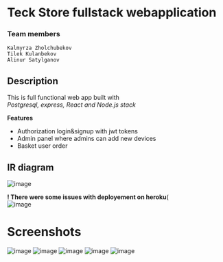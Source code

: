 # Teck Store fullstack webapplication

### Team members 
    Kalmyrza Zholchubekov
    Tilek Kulanbekov  
    Alinur Satylganov  

## Description 
  This is full functional web app built with   
  *Postgresql, express, React and Node.js stack*  
  
  **Features**  
  - Authorization login&signup with jwt tokens
  - Admin panel where admins can add new devices 
  - Basket user order

## IR diagram
![image](https://user-images.githubusercontent.com/80804799/172166165-b31bcb28-1df9-4df6-b6d7-f7dd5bd01bec.png)

**! There were some issues with deployement on heroku**(   
![image](https://user-images.githubusercontent.com/80804799/172166542-10118f58-0ac9-4088-aaae-a8b1fd8c6495.png)

# Screenshots
![image](https://user-images.githubusercontent.com/80804799/172167051-ae018f65-c7a9-4a6c-9212-df9ac5540f94.png)
![image](https://user-images.githubusercontent.com/80804799/172167105-e07af38d-2f3f-4609-838b-eb329bf58664.png)
![image](https://user-images.githubusercontent.com/80804799/172167189-9f693c26-6705-4f97-8557-9543b244c829.png)
![image](https://user-images.githubusercontent.com/80804799/172167244-83742806-2a9b-447a-9962-1bf8fa8d8a80.png)
![image](https://user-images.githubusercontent.com/80804799/172167269-f8a1422a-b9eb-4493-92e5-0c872ea3805e.png)

